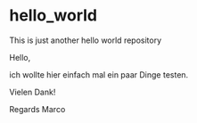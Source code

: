 # hello_world
This is just another hello world repository 

Hello,

ich wollte hier einfach mal ein paar Dinge testen.

Vielen Dank!

Regards Marco
